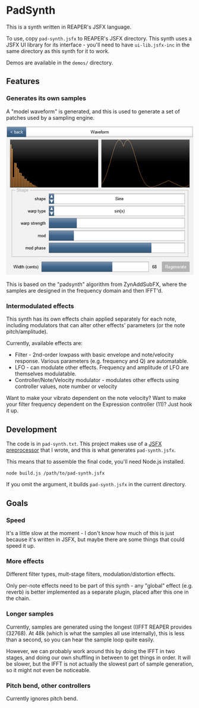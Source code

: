 # PadSynth

This is a synth written in REAPER's JSFX language.

To use, copy `pad-synth.jsfx` to REAPER's JSFX directory.  This synth uses a JSFX UI library for its interface - you'll need to have `ui-lib.jsfx-inc` in the same directory as this synth for it to work.

Demos are available in the `demos/` directory.

## Features

### Generates its own samples

A "model waveform" is generated, and this is used to generate a set of patches used by a sampling engine.

![Waveform screen](demos/screen-waveform.png)

This is based on the "padsynth" algorithm from ZynAddSubFX, where the samples are designed in the frequency domain and then IFFT'd.

### Intermodulated effects

This synth has its own effects chain applied separately for each note, including modulators that can alter other effects' parameters (or the note pitch/amplitude).

Currently, available effects are:

*	Filter - 2nd-order lowpass with basic envelope and note/velocity response.  Various parameters (e.g. frequency and Q) are automatable.
*	LFO - can modulate other effects.  Frequency and amplitude of LFO are themselves modulatable.
*	Controller/Note/Velocity modulator - modulates other effects using controller values, note number or velocity

Want to make your vibrato dependent on the note velocity?  Want to make your filter frequency dependent on the Expression controller (11)?  Just hook it up.

## Development

The code is in `pad-synth.txt`.  This project makes use of a [JSFX preprocessor](https://www.npmjs.com/package/jsfx-preprocessor) that I wrote, and this is what generates `pad-synth.jsfx`.

This means that to assemble the final code, you'll need Node.js installed.

```
node build.js /path/to/pad-synth.jsfx
```

If you omit the argument, it builds `pad-synth.jsfx` in the current directory.

## Goals

### Speed

It's a little slow at the moment - I don't know how much of this is just because it's written in JSFX, but maybe there are some things that could speed it up.

### More effects

Different filter types, mult-stage filters, modulation/distortion effects.

Only per-note effects need to be part of this synth - any "global" effect (e.g. reverb) is better implemented as a separate plugin, placed after this one in the chain.

### Longer samples

Currently, samples are generated using the longest (I)FFT REAPER provides (32768).  At 48k (which is what the samples all use internally), this is less than a second, so you can hear the sample loop quite easily.

However, we can probably work around this by doing the IFFT in two stages, and doing our own shuffling in between to get things in order.  It will be slower, but the IFFT is not actually the slowest part of sample generation, so it might not even be noticeable.

### Pitch bend, other controllers

Currently ignores pitch bend.